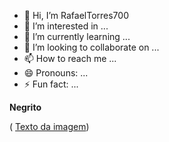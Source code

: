- 👋 Hi, I’m RafaelTorres700
- 👀 I’m interested in ...
- 🌱 I’m currently learning ...
- 💞️ I’m looking to collaborate on ...
- 📫 How to reach me ...
- 😄 Pronouns: ...
- ⚡ Fun fact: ...

<!---
RafaelTorres700/RafaelTorres700 is a ✨ special ✨ repository because its `README.md` (this file) appears on your GitHub profile.
You can click the Preview link to take a look at your changes.
--->
<!---
# Título 1 
## Título 2
### título 3
#### Título 4
##### Título 5
###### Título 6
-->
**Negrito** 

( [Texto da imagem](https://gelkerribeiro.com.br/wp-content/uploads/2018/08/Casa_B_facahda_01-PS.jpg))
